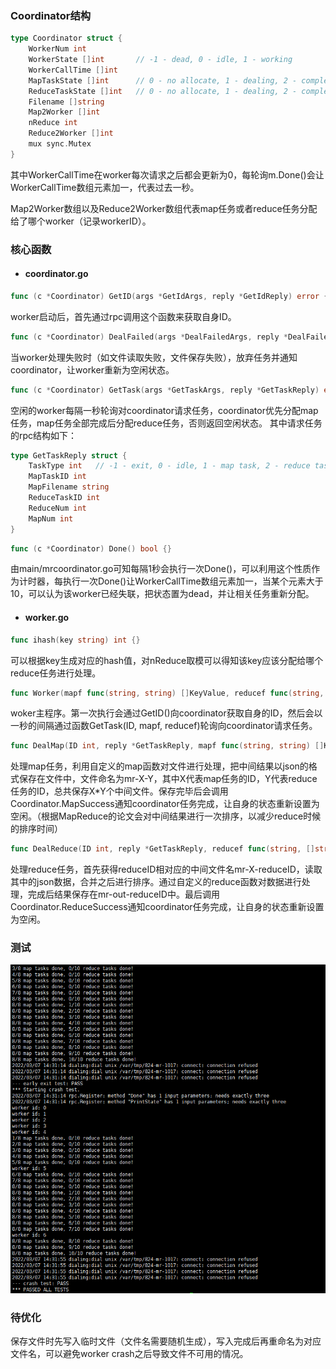 ### Coordinator结构

```go
type Coordinator struct {
	WorkerNum int
	WorkerState []int       // -1 - dead, 0 - idle, 1 - working
	WorkerCallTime []int
	MapTaskState []int      // 0 - no allocate, 1 - dealing, 2 - completed
	ReduceTaskState []int   // 0 - no allocate, 1 - dealing, 2 - completed
	Filename []string
	Map2Worker []int
	nReduce int
	Reduce2Worker []int
	mux sync.Mutex
}
```

其中WorkerCallTime在worker每次请求之后都会更新为0，每轮询m.Done()会让WorkerCallTime数组元素加一，代表过去一秒。

Map2Worker数组以及Reduce2Worker数组代表map任务或者reduce任务分配给了哪个worker（记录workerID）。

### 核心函数
- #### coordinator.go

```go
func (c *Coordinator) GetID(args *GetIdArgs, reply *GetIdReply) error {}
```

worker启动后，首先通过rpc调用这个函数来获取自身ID。

```go
func (c *Coordinator) DealFailed(args *DealFailedArgs, reply *DealFailedReply) error
```

当worker处理失败时（如文件读取失败，文件保存失败），放弃任务并通知coordinator，让worker重新为空闲状态。

```go
func (c *Coordinator) GetTask(args *GetTaskArgs, reply *GetTaskReply) error {}
```

空闲的worker每隔一秒轮询对coordinator请求任务，coordinator优先分配map任务，map任务全部完成后分配reduce任务，否则返回空闲状态。
其中请求任务的rpc结构如下：

```go
type GetTaskReply struct {
	TaskType int   // -1 - exit, 0 - idle, 1 - map task, 2 - reduce task
	MapTaskID int
	MapFilename string
	ReduceTaskID int
	ReduceNum int
	MapNum int
}
```

```go
func (c *Coordinator) Done() bool {}
```

由main/mrcoordinator.go可知每隔1秒会执行一次Done()，可以利用这个性质作为计时器，每执行一次Done()让WorkerCallTime数组元素加一，当某个元素大于10，可以认为该worker已经失联，把状态置为dead，并让相关任务重新分配。

- #### worker.go

```go
func ihash(key string) int {}
```

可以根据key生成对应的hash值，对nReduce取模可以得知该key应该分配给哪个reduce任务进行处理。

```go
func Worker(mapf func(string, string) []KeyValue, reducef func(string, []string) string) {}
```

woker主程序。第一次执行会通过GetID()向coordinator获取自身的ID，然后会以一秒的间隔通过函数GetTask(ID, mapf, reducef)轮询向coordinator请求任务。

```go
func DealMap(ID int, reply *GetTaskReply, mapf func(string, string) []KeyValue) {}
```

处理map任务，利用自定义的map函数对文件进行处理，把中间结果以json的格式保存在文件中，文件命名为mr-X-Y，其中X代表map任务的ID，Y代表reduce任务的ID，总共保存X*Y个中间文件。保存完毕后会调用Coordinator.MapSuccess通知coordinator任务完成，让自身的状态重新设置为空闲。（根据MapReduce的论文会对中间结果进行一次排序，以减少reduce时候的排序时间）

```go
func DealReduce(ID int, reply *GetTaskReply, reducef func(string, []string) string) {}
```

处理reduce任务，首先获得reduceID相对应的中间文件名mr-X-reduceID，读取其中的json数据，合并之后进行排序。通过自定义的reduce函数对数据进行处理，完成后结果保存在mr-out-reduceID中。最后调用Coordinator.ReduceSuccess通知coordinator任务完成，让自身的状态重新设置为空闲。

### 测试

![lab1-result](../images/lab1-result.png)

### 待优化

保存文件时先写入临时文件（文件名需要随机生成），写入完成后再重命名为对应文件名，可以避免worker crash之后导致文件不可用的情况。

